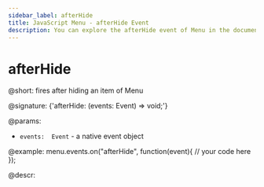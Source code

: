 ```yaml
---
sidebar_label: afterHide
title: JavaScript Menu - afterHide Event 
description: You can explore the afterHide event of Menu in the documentation of the DHTMLX JavaScript UI library. Browse developer guides and API reference, try out code examples and live demos, and download a free 30-day evaluation version of DHTMLX Suite 7.
---
```


# afterHide

@short: fires after hiding an item of Menu

@signature: {'afterHide: (events: Event) => void;'}

@params:
- `events:  Event` - a native event object

@example:
menu.events.on("afterHide", function(event){
    // your code here
});

@descr:
